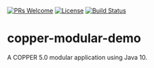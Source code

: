 [![PRs Welcome](https://img.shields.io/badge/PRs-welcome-brightgreen.svg?style=flat-square)](http://makeapullrequest.com)
[![License](https://img.shields.io/badge/License-Apache%202.0-blue.svg)](https://github.com/copper-engine/copper-modular-demo/blob/master/LICENSE)
[![Build Status](https://img.shields.io/travis/copper-engine/copper-modular-demo/master.svg?label=Build)](https://travis-ci.org/copper-engine/copper-modular-demo)

# copper-modular-demo
A COPPER 5.0 modular application using Java 10.   
